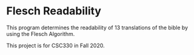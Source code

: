 # Flesch Readability

This program determines the readability of 13 translations of the bible by using the Flesch Algorithm.

This project is for CSC330 in Fall 2020.